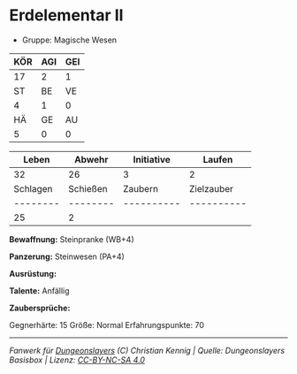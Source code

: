 # Erdelementar II  
- Gruppe: Magische Wesen  

| KÖR | AGI | GEI |  
| --- | --- | --- |  
| 17  | 2   | 1   |
| ST  | BE  | VE  |  
| 4   | 1   | 0   |
| HÄ  | GE  | AU  |  
| 5   | 0   | 0   |


| Leben    | Abwehr   | Initiative | Laufen     |
| -------- | -------- | ---------- | ---------- |
| 32       | 26       | 3          | 2          |
| Schlagen | Schießen | Zaubern    | Zielzauber |
| -------- | -------- | ---------- | ---------- |
| 25       | 2        |            |            |

**Bewaffnung:**
Steinpranke (WB+4)

**Panzerung:**
Steinwesen (PA+4)

**Ausrüstung:**


**Talente:**
Anfällig

**Zaubersprüche:**


Gegnerhärte: 15
Größe: Normal
Erfahrungspunkte: 70



___
*Fanwerk für [Dungeonslayers](https://www.dungeonslayers.net/) (C) Christian Kennig | Quelle: Dungeonslayers Basisbox | Lizenz: [CC-BY-NC-SA 4.0](https://creativecommons.org/licenses/by-nc-sa/4.0/deed.de)*